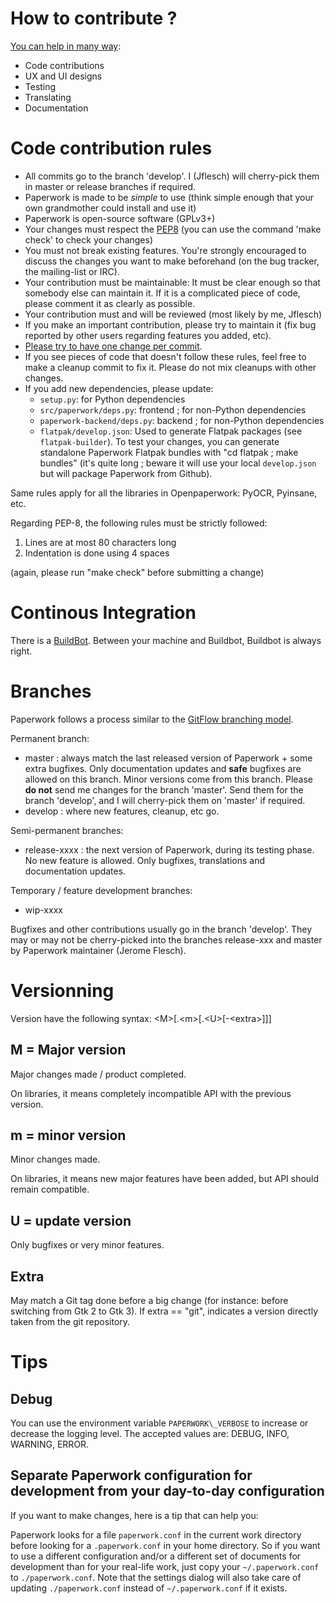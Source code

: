 # How to contribute ?

[You can help in many way](https://gitlab.gnome.org/World/OpenPaperwork/paperwork/wikis/Contributing):
- Code contributions
- UX and UI designs
- Testing
- Translating
- Documentation


# Code contribution rules

* All commits go to the branch 'develop'. I (Jflesch) will cherry-pick them in master or release branches if required.
* Paperwork is made to be *simple* to use (think simple enough that your own grandmother could install and use it)
* Paperwork is open-source software (GPLv3+)
* Your changes must respect the [PEP8](https://www.python.org/dev/peps/pep-0008/) (you can use the command 'make check' to check your changes)
* You must not break existing features. You're strongly encouraged to discuss the changes you want to make beforehand (on the bug tracker, the mailing-list or IRC).
* Your contribution must be maintainable: It must be clear enough so that somebody else can maintain it. If it is a complicated piece of code, please comment it as clearly as possible.
* Your contribution must and will be reviewed (most likely by me, Jflesch)
* If you make an important contribution, please try to maintain it (fix bug reported by other users regarding features you added, etc).
* [Please try to have one change per commit](https://www.freshconsulting.com/atomic-commits/).
* If you see pieces of code that doesn't follow these rules, feel free to make a cleanup commit to fix it. Please do not mix cleanups with other changes.
* If you add new dependencies, please update:
  * `setup.py`: for Python dependencies
  * `src/paperwork/deps.py`: frontend ; for non-Python dependencies
  * `paperwork-backend/deps.py`: backend ; for non-Python dependencies
  * `flatpak/develop.json`: Used to generate Flatpak packages (see `flatpak-builder`). To test your changes, you can generate standalone Paperwork Flatpak bundles with "cd flatpak ; make bundles" (it's quite long ; beware it will use your local `develop.json` but will package Paperwork from Github).

Same rules apply for all the libraries in Openpaperwork: PyOCR, Pyinsane, etc.

Regarding PEP-8, the following rules must be strictly followed:

1. Lines are at most 80 characters long
2. Indentation is done using 4 spaces

(again, please run "make check" before submitting a change)


# Continous Integration

There is a [BuildBot](https://origami.openpaper.work). Between your machine and Buildbot, Buildbot is always right.


# Branches

Paperwork follows a process similar to the [GitFlow branching model](http://nvie.com/posts/a-successful-git-branching-model/).

Permanent branch:
* master : always match the last released version of Paperwork + some extra bugfixes. Only documentation updates and **safe** bugfixes are allowed on this branch. Minor versions come from this branch. Please **do not** send me changes for the branch 'master'. Send them for the branch 'develop', and I will cherry-pick them on 'master' if required.
* develop : where new features, cleanup, etc go.

Semi-permanent branches:
* release-xxxx : the next version of Paperwork, during its testing phase. No new feature is allowed. Only bugfixes, translations and documentation updates.

Temporary / feature development branches:
* wip-xxxx

Bugfixes and other contributions usually go in the branch 'develop'. They may or may not be cherry-picked into the branches release-xxx and master by Paperwork maintainer (Jerome Flesch).


# Versionning

Version have the following syntax: &lt;M&gt;[.&lt;m&gt;[.&lt;U&gt;[-&lt;extra&gt;]]]

## M = Major version

Major changes made / product completed.

On libraries, it means completely incompatible API with the previous version.

## m = minor version

Minor changes made.

On libraries, it means new major features have been added, but API should remain compatible.

## U = update version

Only bugfixes or very minor features.


## Extra

May match a Git tag done before a big change (for instance: before switching from Gtk 2 to Gtk 3).
If extra == "git", indicates a version directly taken from the git repository.



# Tips


## Debug

You can use the environment variable `PAPERWORK\_VERBOSE` to increase or
decrease the logging level. The accepted values are: DEBUG, INFO, WARNING,
ERROR.


## Separate Paperwork configuration for development from your day-to-day configuration

If you want to make changes, here is a tip that can help you:

Paperwork looks for a file `paperwork.conf` in the current work directory before
looking for a `.paperwork.conf` in your home directory. So if you want to
use a different configuration and/or a different set of documents for development
than for your real-life work, just copy your `~/.paperwork.conf` to
`./paperwork.conf`. Note that the settings dialog will also take care of
updating `./paperwork.conf` instead of `~/.paperwork.conf` if it exists.

